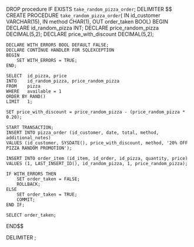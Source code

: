 DROP procedure IF EXISTS `take_random_pizza_order`;
DELIMITER $$
CREATE PROCEDURE `take_random_pizza_order`(	IN id_customer VARCHAR(15),
IN method CHAR(1),
OUT order_taken BOOL)
BEGIN
DECLARE id_random_pizza INT;
DECLARE price_random_pizza DECIMAL(5,2);
DECLARE price_with_discount DECIMAL(5,2);

    DECLARE WITH_ERRORS BOOL DEFAULT FALSE;
    DECLARE CONTINUE HANDLER FOR SQLEXCEPTION
    BEGIN
		SET WITH_ERRORS = TRUE;
    END;
    
	SELECT	id_pizza, price
    INTO 	id_random_pizza, price_random_pizza
    FROM 	pizza
    WHERE 	available = 1
    ORDER BY RAND()
    LIMIT 	1;
    
    SET price_with_discount = price_random_pizza - (price_random_pizza * 0.20);
    
    START TRANSACTION;
	INSERT INTO pizza_order (id_customer, date, total, method, additional_notes)
	VALUES (id_customer, SYSDATE(), price_with_discount, method, '20% OFF PIZZA RANDOM PROMOTION');
    
    INSERT INTO order_item (id_item, id_order, id_pizza, quantity, price)
	VALUES (1, LAST_INSERT_ID(), id_random_pizza, 1, price_random_pizza);
	
	IF WITH_ERRORS THEN 
		SET order_taken = FALSE;
		ROLLBACK;
	ELSE 
		SET order_taken = TRUE;
        COMMIT;
	END IF;
	
    SELECT order_taken;
END$$

DELIMITER ;